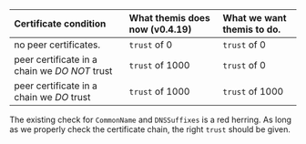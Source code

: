 |Certificate condition   |What themis does now (v0.4.19)     |What we want themis to do.      |
|:-----------------------|:----------------------------------|:-------------------------------|
|no peer certificates.   |`trust` of 0  |`trust` of 0|
|peer certificate in a chain we *DO NOT* trust|`trust` of 1000|`trust` of 0|
|peer certificate in a chain we *DO* trust|`trust` of 1000|`trust` of 1000|

The existing check for `CommonName` and `DNSSuffixes` is a red herring. As long as we properly check the certificate chain, the right `trust` should be given.

